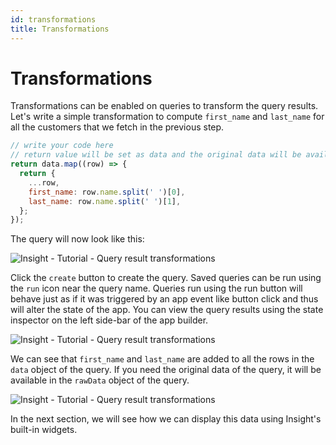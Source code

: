 ```yaml
---
id: transformations
title: Transformations
---
```


# Transformations

Transformations can be enabled on queries to transform the query results. Let's write a simple transformation to compute `first_name` and `last_name` for all the customers that we fetch in the previous step.

```javascript
// write your code here
// return value will be set as data and the original data will be available as rawData
return data.map((row) => {
  return {
    ...row,
    first_name: row.name.split(' ')[0],
    last_name: row.name.split(' ')[1],
  };
});
```

The query will now look like this:



![Insight - Tutorial - Query result transformations](/_images/insight2/tutorial/transformations/transform.png)

</div>

Click the `create` button to create the query. Saved queries can be run using the `run` icon near the query name. Queries run using the run button will behave just as if it was triggered by an app event like button click and thus will alter the state of the app. You can view the query results using the state inspector on the left side-bar of the app builder.



![Insight - Tutorial - Query result transformations](/_images/insight2/tutorial/transformations/result.png)

</div>

We can see that `first_name` and `last_name` are added to all the rows in the `data` object of the query. If you need the original data of the query, it will be available in the `rawData` object of the query.



![Insight - Tutorial - Query result transformations](/_images/insight2/tutorial/transformations/rawdata.png)

</div>

In the next section, we will see how we can display this data using Insight's built-in widgets.
